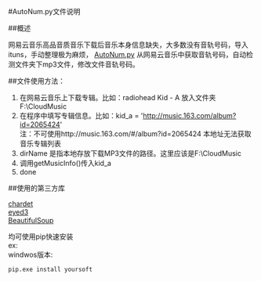 #AutoNum.py文件说明

##概述

网易云音乐高品音质音乐下载后音乐本身信息缺失，大多数没有音轨号码，导入ituns，手动整理极为麻烦，
[AutoNum.py](https://github.com/northyoung/pyPro/blob/master/src/Music163/AutoNum.py) 从网易云音乐中获取音轨号码，自动检测文件夹下mp3文件，修改文件音轨号码。

##文件使用方法：

1.  在网易云音乐上下载专辑。比如：radiohead  Kid - A  放入文件夹 F:\CloudMusic
2.  在程序中填写专辑信息。比如：kid_a = 'http://music.163.com/album?id=2065424' <br>
    注：不可使用http://music.163.com/#/album?id=2065424 本地址无法获取音乐专辑列表
3.  dirName 是指本地存放下载MP3文件的路径。这里应该是F:\CloudMusic
4.  调用getMusicInfo()传入kid_a
5.  done

##使用的第三方库

[chardet](https://pypi.python.org/pypi/chardet)<br>
[eyed3](http://eyed3.nicfit.net/)<br>
[BeautifulSoup](http://www.crummy.com/software/BeautifulSoup/)<br>

均可使用pip快速安装<br>
ex:<br>
windwos版本:<br>
```
pip.exe install yoursoft
